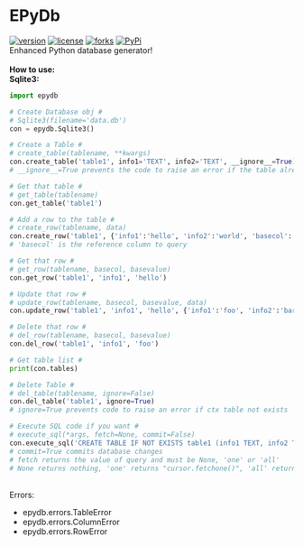 # EPyDb
[![version](https://img.shields.io/badge/version-0.1dev-blue.svg?style=flat-square)]() 
[![license](https://img.shields.io/github/license/HidekiHrk/EPyDb.svg?style=flat-square)](https://github.com/HidekiHrk/EPyDb/blob/master/LICENSE) 
[![forks](https://img.shields.io/github/issues/HidekiHrk/EPyDb.svg?style=flat-square)]()
[![PyPi](https://img.shields.io/badge/PyPi-pip%20install%20EPyDb-blue.svg?style=flat-square)](https://pypi.org/project/EPyDb/)<br>
Enhanced Python database generator!<br>
<br>
**How to use:**<br>
**Sqlite3:**<br>
```python
import epydb

# Create Database obj #
# Sqlite3(filename='data.db')
con = epydb.Sqlite3()

# Create a Table #
# create_table(tablename, **kwargs)
con.create_table('table1', info1='TEXT', info2='TEXT', __ignore__=True)
# __ignore__=True prevents the code to raise an error if the table already exists

# Get that table #
# get_table(tablename)
con.get_table('table1')

# Add a row to the table #
# create_row(tablename, data)
con.create_row('table1', {'info1':'hello', 'info2':'world', 'basecol':'info1'}) 
# 'basecol' is the reference column to query 

# Get that row #
# get_row(tablename, basecol, basevalue)
con.get_row('table1', 'info1', 'hello')

# Update that row #
# update_row(tablename, basecol, basevalue, data)
con.update_row('table1', 'info1', 'hello', {'info1':'foo', 'info2':'bar'})

# Delete that row #
# del_row(tablename, basecol, basevalue)
con.del_row('table1', 'info1', 'foo')

# Get table list #
print(con.tables)

# Delete Table #
# del_table(tablename, ignore=False)
con.del_table('table1', ignore=True)
# ignore=True prevents code to raise an error if ctx table not exists

# Execute SQL code if you want #
# execute_sql(*args, fetch=None, commit=False)
con.execute_sql('CREATE TABLE IF NOT EXISTS table1 (info1 TEXT, info2 TEXT)', commit=True)
# commit=True commits database changes
# fetch returns the value of query and must be None, 'one' or 'all'
# None returns nothing, 'one' returns "cursor.fetchone()", 'all' returns "cursor.fetchall()"
```
<br>
Errors:

- epydb.errors.TableError
- epydb.errors.ColumnError
- epydb.errors.RowError
